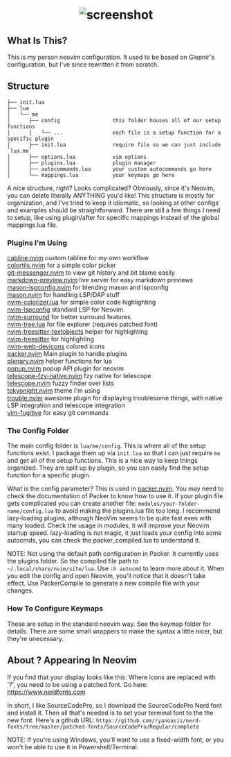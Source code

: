 <h1 align="center">
  <img src="https://user-images.githubusercontent.com/11034778/215368402-c2a76b55-6ae2-448d-87ff-d49ef3a77f97.png" alt="screenshot"/>
</h1>

## What Is This?

This is my person neovim configuration. It used to be based on Glepnir's configuration, but I've since rewritten it from scratch.

## Structure
```
├── init.lua
├── lua
│   └── me
│      ├── config                 this folder houses all of our setup functions
│      │   └── ...                each file is a setup function for a specific plugin
│      ├── init.lua               require file so we can just include `lua.me`
│      ├── options.lua            vim options
│      ├── plugins.lua            plugin manager
│      ├── autocommands.lua       your custom autocommands go here
│      └── mappings.lua           your keymaps go here
```
A nice structure, right? Looks complicated? Obviously, since it's Neovim, you can delete literally
ANYTHING you'd like! This structure is mostly for organization, and I've tried
to keep it idiomatic, so looking at other configs and examples should be
straightforward. There are still a few things I need to setup, like using plugin/after for specific 
mappings instead of the global mappings.lua file.

### Plugins I'm Using

[cabline.nvim](https://github.com/andrewjwaggoner/cabline.nvim) custom tabline for my own workflow  
[colortils.nvim](https://github.com/nvim-colortils/colortils.nvim) for a simple color picker  
[git-messenger.nvim](https://github.com/rhysd/git-messenger.vim) to view git history and bit blame easily  
[markdown-preview.nvim](https://github.com/iamcco/markdown-preview.nvim) live server for easy markdown previews  
[mason-lspconfig.nvim](https://github.com/williamboman/mason-lspconfig.nvim) for blending mason and lspconfig  
[mason.nvim](https://github.com/williamboman/mason.nvim) for handling LSP/DAP stuff  
[nvim-colorizer.lua](https://github.com/norcalli/nvim-colorizer.lua) for simple color code highlighting  
[nvim-lspconfig](https://github.com/neovim/nvim-lspconfig) standard LSP for Neovim.  
[nvim-surround](https://github.com/tpope/vim-surround) for better surround features  
[nvim-tree.lua](https://github.com/kyazdani42/nvim-tree.lua) for file explorer (requires patched font)  
[nvim-treesitter-textobjects](https://github.com/nvim-treesitter/nvim-treesitter-textobjects) helper for highlighting  
[nvim-treesitter](https://github.com/nvim-treesitter/nvim-treesitter) for highlighting  
[nvim-web-devicons](https://github.com/kyazdani42/nvim-web-devicons) colored icons  
[packer.nvim](https://github.com/wbthomason/packer.nvim) Main plugin to handle plugins  
[plenary.nvim](https://github.com/nvim-lua/plenary.nvim) helper functions for lua  
[popup.nvim](https://github.com/nvim-lua/popup.nvim) popup API plugin for neovim  
[telescope-fzy-native.nvim](https://github.com/nvim-telescope/telescope-fzy-native.nvim) fzy native for telescope  
[telescope.nvim](https://github.com/nvim-telescope/telescope.nvim) fuzzy finder over lists  
[tokyonight.nvim](https://github.com/folke/tokyonight.nvim) theme I'm using  
[trouble.nvim](https://github.com/folke/trouble.nvim) awesome plugin for displaying troublesome things, with native LSP integration and telescope integration  
[vim-fugitive](https://github.com/tpope/vim-fugitive) for easy git commands  

### The Config Folder

The main config folder is `lua/me/config`. This is where all of the setup functions exist. I package them up via `init.lua`
so that I can just require `me` and get all of the setup functions. This is a nice way to keep things organized.
 They are split up by plugin, so you can easily find the setup function for a specific plugin. 

 What is the config parameter? This is used in [packer.nvim](https://github.com/wbthomason/packer.nvim). 
You may need to check the documentation of Packer to know how to use it. If your plugin file gets 
complicated you can create another file: `modules/your-folder-name/config.lua` to avoid
making the plugins.lua file too long. I recommend lazy-loading plugins, although
NeoVim seems to be quite fast even with many loaded. Check the usage in modules, it will improve your 
Neovim startup speed. lazy-loading is not magic, it just loads your config into some autocmds, you can check the
packer_compiled.lua to understand it. 

NOTE: Not using the default path configuration in Packer. It currently uses the plugins folder. So the
compiled file path to `~/.local/share/nvim/site/lua`. Use `:h autocmd` to learn more about it. When you edit the config and open Neovim, 
you'll notice that it doesn't take effect. Use PackerCompile to generate a new  compile file with your changes. 

### How To Configure Keymaps

These are setup in the standard neovim way. See the keymap folder for details.
There are some small wrappers to make the syntax a little nicer, but they're
unecessary.

## About ? Appearing In Neovim

If you find that your display looks like this: <Insert Image> Where icons are
replaced with '?', you need to be using a patched font. Go here: https://www.nerdfonts.com

In short, I like SourceCodePro, so I download the SourceCodePro Nerd font and
install it. Then all that's needed is to set your terminal font to the the new font. 
Here's a github URL: `https://github.com/ryanoasis/nerd-fonts/tree/master/patched-fonts/SourceCodePro/Regular/complete`

NOTE: If you're using Windows, you'll want to use a fixed-width font, or you
won't be able to use it in Powershell/Terminal.
